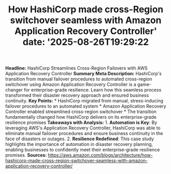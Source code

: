 ﻿---
title: "How HashiCorp made cross-Region switchover seamless with Amazon Application Recovery Controller'
date: '2025-08-26T19:29:22"
category: "Markets"
summary: ""
slug: "how hashicorp made crossregion switchover seamless with amaz"
source_urls:
  - "https://aws.amazon.com/blogs/architecture/how-hashicorp-made-cross-region-switchover-seamless-with-amazon-application-recovery-controller/"
seo:
  title: "How HashiCorp made cross-Region switchover seamless with Amazon Application Recovery Controller | Hash n Hedge'
  description: '"
  keywords: ["news", "markets", "brief"]
---
**Headline:** HashiCorp Streamlines Cross-Region Failovers with AWS Application Recovery Controller  **Summary Meta Description:** HashiCorp's transition from manual failover procedures to automated cross-region switchover using Amazon Application Recovery Controller is a game-changer for enterprise-grade resilience. Learn how this seamless process transformed their disaster recovery approach and ensured business continuity.  **Key Points:**  * HashiCorp migrated from manual, stress-inducing failover procedures to an automated system * Amazon Application Recovery Controller enabled streamlined cross-region switchover * The transition fundamentally changed how HashiCorp delivers on its enterprise-grade resilience promises  **Takeaways with Analysis:**  1. **Automation is Key**: By leveraging AWS's Application Recovery Controller, HashiCorp was able to eliminate manual failover procedures and ensure business continuity in the face of disasters or outages. 2. **Resilience Redefined**: This case study highlights the importance of automation in disaster recovery planning, enabling businesses to confidently meet their enterprise-grade resilience promises.  **Sources:** https://aws.amazon.com/blogs/architecture/how-hashicorp-made-cross-region-switchover-seamless-with-amazon-application-recovery-controller/ 
